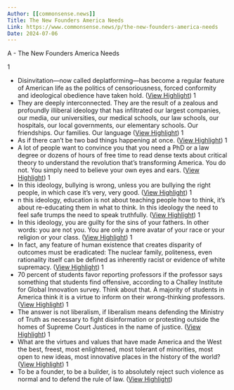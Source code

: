 ```yaml
---
Author: [[commonsense.news]]
Title: The New Founders America Needs
Link: https://www.commonsense.news/p/the-new-founders-america-needs
Date: 2024-07-06
---
```

A - The New Founders America Needs

1
- Disinvitation—now called deplatforming—has become a regular feature of American life as the politics of censoriousness, forced conformity and ideological obedience have taken hold. ([View Highlight](https://instapaper.com/read/1520939719/20073022))
1
- They are deeply interconnected. They are the result of a zealous and profoundly illiberal ideology that has infiltrated our largest companies, our media, our universities, our medical schools, our law schools, our hospitals, our local governments, our elementary schools. Our friendships. Our families. Our language ([View Highlight](https://instapaper.com/read/1520939719/20073032))
1
- As if there can’t be two bad things happening at once. ([View Highlight](https://instapaper.com/read/1520939719/20073047))
1
- A lot of people want to convince you that you need a PhD or a law degree or dozens of hours of free time to read dense texts about critical theory to understand the revolution that’s transforming America. You do not. You simply need to believe your own eyes and ears. ([View Highlight](https://instapaper.com/read/1520939719/20073066))
1
- In this ideology, bullying is wrong, unless you are bullying the right people, in which case it’s very, very good. ([View Highlight](https://instapaper.com/read/1520939719/20073069))
1
- n this ideology, education is not about teaching people how to think, it’s about re-educating them in what to think. In this ideology the need to feel safe trumps the need to speak truthfully. ([View Highlight](https://instapaper.com/read/1520939719/20073071))
1
- In this ideology, you are guilty for the sins of your fathers. In other words: you are not you. You are only a mere avatar of your race or your religion or your class. ([View Highlight](https://instapaper.com/read/1520939719/20073073))
1
- In fact, any feature of human existence that creates disparity of outcomes must be eradicated: The nuclear family, politeness, even rationality itself can be defined as inherently racist or evidence of white supremacy. ([View Highlight](https://instapaper.com/read/1520939719/20073080))
1
- 70 percent of students favor reporting professors if the professor says something that students find offensive, according to a Challey Institute for Global Innovation survey. Think about that. A majority of students in America think it is a virtue to inform on their wrong-thinking professors. ([View Highlight](https://instapaper.com/read/1520939719/20073082))
1
- The answer is not liberalism, if liberalism means defending the Ministry of Truth as necessary to fight disinformation or protesting outside the homes of Supreme Court Justices in the name of justice. ([View Highlight](https://instapaper.com/read/1520939719/20073097))
1
- What are the virtues and values that have made America and the West the best, freest, most enlightened, most tolerant of minorities, most open to new ideas, most innovative places in the history of the world? ([View Highlight](https://instapaper.com/read/1520939719/20073129))
1
- To be a founder, to be a builder, is to absolutely reject such violence as normal and to defend the rule of law. ([View Highlight](https://instapaper.com/read/1520939719/20073141))
